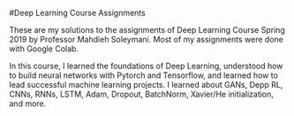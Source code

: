#Deep Learning Course Assignments

These are my solutions to the assignments of Deep Learning Course Spring 2019 by Professor Mahdieh Soleymani. Most of my assignments were done with Google Colab.

In this course, I learned the foundations of Deep Learning, understood how to build neural networks with Pytorch and Tensorflow, and learned how to lead successful machine learning projects. I learned about GANs, Depp RL, CNNs, RNNs, LSTM, Adam, Dropout, BatchNorm, Xavier/He initialization, and more. 
